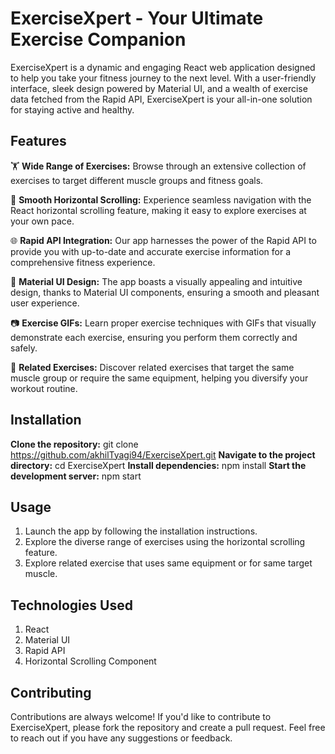 # ExerciseXpert - Your Ultimate Exercise Companion

ExerciseXpert is a dynamic and engaging React web application designed to help you take your fitness journey to the next level. With a user-friendly interface, sleek design powered by Material UI, and a wealth of exercise data fetched from the Rapid API, ExerciseXpert is your all-in-one solution for staying active and healthy.

## Features

🏋️ **Wide Range of Exercises:** Browse through an extensive collection of exercises to target different muscle groups and fitness goals.

🚀 **Smooth Horizontal Scrolling:** Experience seamless navigation with the React horizontal scrolling feature, making it easy to explore exercises at your own pace.

🌐 **Rapid API Integration:** Our app harnesses the power of the Rapid API to provide you with up-to-date and accurate exercise information for a comprehensive fitness experience.

🎨 **Material UI Design:** The app boasts a visually appealing and intuitive design, thanks to Material UI components, ensuring a smooth and pleasant user experience.

📷 **Exercise GIFs:** Learn proper exercise techniques with GIFs that visually demonstrate each exercise, ensuring you perform them correctly and safely.

💪 **Related Exercises:** Discover related exercises that target the same muscle group or require the same equipment, helping you diversify your workout routine.

## Installation

**Clone the repository:** git clone https://github.com/akhilTyagi94/ExerciseXpert.git
**Navigate to the project directory:** cd ExerciseXpert
**Install dependencies:** npm install
**Start the development server:** npm start

## Usage

1. Launch the app by following the installation instructions.
2. Explore the diverse range of exercises using the horizontal scrolling feature.
3. Explore related exercise that uses same equipment or for same target muscle.

## Technologies Used

1. React
2. Material UI
3. Rapid API
4. Horizontal Scrolling Component

## Contributing

Contributions are always welcome! If you'd like to contribute to ExerciseXpert, please fork the repository and create a pull request. Feel free to reach out if you have any suggestions or feedback.
